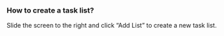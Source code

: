 ### How to create a task list?
Slide the screen to the right and click “Add List” to create a new task list.
